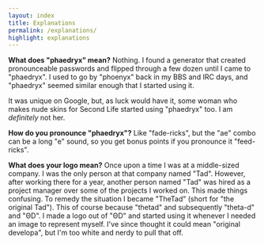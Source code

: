 ```yaml
---
layout: index
title: Explanations
permalink: /explanations/
highlight: explanations
---
```


**What does "phaedryx" mean?**
Nothing. I found a generator that created pronounceable passwords and flipped
through a few dozen until I came to "phaedryx". I used to go by "phoenyx" back
in my BBS and IRC days, and "phaedryx" seemed similar enough that I started
using it.

It was unique on Google, but, as luck would have it, some woman who makes nude
skins for Second Life started using "phaedryx" too. I am _definitely_ not her.


**How do you pronounce "phaedryx"?**
Like "fade-ricks", but the "ae" combo can be a long "e" sound, so you get bonus
points if you pronounce it "feed-ricks".


**What does your logo mean?**
Once upon a time I was at a middle-sized company. I was the only person at that
company named "Tad". However, after working there for a year, another person
named "Tad" was hired as a project manager over some of the projects I worked
on. This made things confusing. To remedy the situation I became "TheTad" (short
for "the original Tad"). This of course because "thetad" and subsequently
"theta-d" and "ΘD". I made a logo out of "ΘD" and started using it whenever
I needed an image to represent myself. I've since thought it could mean
"original developa", but I'm too white and nerdy to pull that off.
